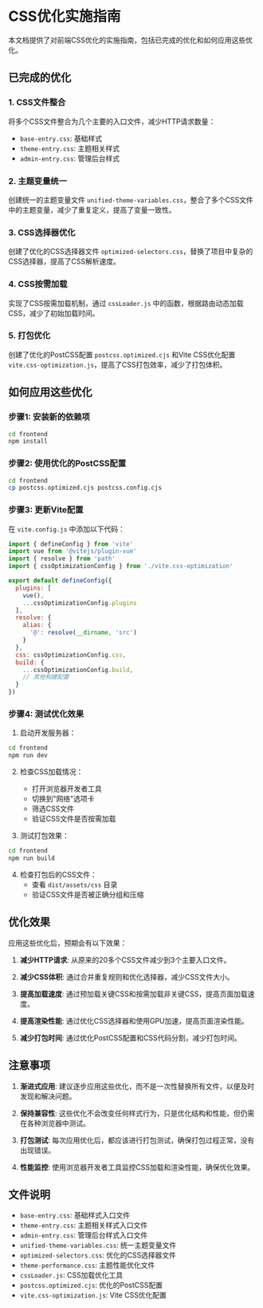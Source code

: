 # CSS优化实施指南

本文档提供了对前端CSS优化的实施指南，包括已完成的优化和如何应用这些优化。

## 已完成的优化

### 1. CSS文件整合

将多个CSS文件整合为几个主要的入口文件，减少HTTP请求数量：

- `base-entry.css`: 基础样式
- `theme-entry.css`: 主题相关样式
- `admin-entry.css`: 管理后台样式

### 2. 主题变量统一

创建统一的主题变量文件 `unified-theme-variables.css`，整合了多个CSS文件中的主题变量，减少了重复定义，提高了变量一致性。

### 3. CSS选择器优化

创建了优化的CSS选择器文件 `optimized-selectors.css`，替换了项目中复杂的CSS选择器，提高了CSS解析速度。

### 4. CSS按需加载

实现了CSS按需加载机制，通过 `cssLoader.js` 中的函数，根据路由动态加载CSS，减少了初始加载时间。

### 5. 打包优化

创建了优化的PostCSS配置 `postcss.optimized.cjs` 和Vite CSS优化配置 `vite.css-optimization.js`，提高了CSS打包效率，减少了打包体积。

## 如何应用这些优化

### 步骤1: 安装新的依赖项

```bash
cd frontend
npm install
```

### 步骤2: 使用优化的PostCSS配置

```bash
cd frontend
cp postcss.optimized.cjs postcss.config.cjs
```

### 步骤3: 更新Vite配置

在 `vite.config.js` 中添加以下代码：

```js
import { defineConfig } from 'vite'
import vue from '@vitejs/plugin-vue'
import { resolve } from 'path'
import { cssOptimizationConfig } from './vite.css-optimization'

export default defineConfig({
  plugins: [
    vue(),
    ...cssOptimizationConfig.plugins
  ],
  resolve: {
    alias: {
      '@': resolve(__dirname, 'src')
    }
  },
  css: cssOptimizationConfig.css,
  build: {
    ...cssOptimizationConfig.build,
    // 其他构建配置
  }
})
```

### 步骤4: 测试优化效果

1. 启动开发服务器：

```bash
cd frontend
npm run dev
```

2. 检查CSS加载情况：
   - 打开浏览器开发者工具
   - 切换到"网络"选项卡
   - 筛选CSS文件
   - 验证CSS文件是否按需加载

3. 测试打包效果：

```bash
cd frontend
npm run build
```

4. 检查打包后的CSS文件：
   - 查看 `dist/assets/css` 目录
   - 验证CSS文件是否被正确分组和压缩

## 优化效果

应用这些优化后，预期会有以下效果：

1. **减少HTTP请求**: 从原来的20多个CSS文件减少到3个主要入口文件。

2. **减少CSS体积**: 通过合并重复规则和优化选择器，减少CSS文件大小。

3. **提高加载速度**: 通过预加载关键CSS和按需加载非关键CSS，提高页面加载速度。

4. **提高渲染性能**: 通过优化CSS选择器和使用GPU加速，提高页面渲染性能。

5. **减少打包时间**: 通过优化PostCSS配置和CSS代码分割，减少打包时间。

## 注意事项

1. **渐进式应用**: 建议逐步应用这些优化，而不是一次性替换所有文件，以便及时发现和解决问题。

2. **保持兼容性**: 这些优化不会改变任何样式行为，只是优化结构和性能，但仍需在各种浏览器中测试。

3. **打包测试**: 每次应用优化后，都应该进行打包测试，确保打包过程正常，没有出现错误。

4. **性能监控**: 使用浏览器开发者工具监控CSS加载和渲染性能，确保优化效果。

## 文件说明

- `base-entry.css`: 基础样式入口文件
- `theme-entry.css`: 主题相关样式入口文件
- `admin-entry.css`: 管理后台样式入口文件
- `unified-theme-variables.css`: 统一主题变量文件
- `optimized-selectors.css`: 优化的CSS选择器文件
- `theme-performance.css`: 主题性能优化文件
- `cssLoader.js`: CSS加载优化工具
- `postcss.optimized.cjs`: 优化的PostCSS配置
- `vite.css-optimization.js`: Vite CSS优化配置
